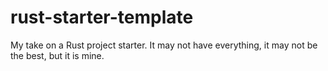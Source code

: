 # rust-starter-template
My take on a Rust project starter. It may not have everything, it may not be the best, but it is mine.
